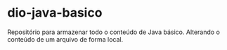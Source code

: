 # dio-java-basico
Repositório para armazenar todo o conteúdo de Java básico. 
Alterando o conteúdo de um arquivo de forma local.